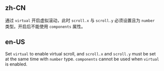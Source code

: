 ## zh-CN

通过 `virtual` 开启虚拟滚动，此时 `scroll.x` 与 `scroll.y` 必须设置且为 `number` 类型。开启后不能使用 `components` 属性。

## en-US

Set `virtual` to enable virtual scroll, and `scroll.x` and `scroll.y` must be set at the same time with `number` type. `components` cannot be used when `virtual` is enabled.
